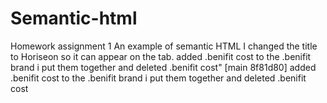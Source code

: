 # Semantic-html
Homework assignment 1 
An example of semantic HTML
I changed the title to Horiseon so it can appear on the tab.
added .benifit cost to the .benifit brand i put them together and deleted .benifit cost"
[main 8f81d80] added .benifit cost to the .benifit brand i put them together and deleted .benifit cost
